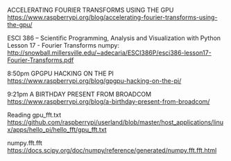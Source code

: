 ACCELERATING FOURIER TRANSFORMS USING THE GPU
https://www.raspberrypi.org/blog/accelerating-fourier-transforms-using-the-gpu/

ESCI 386 – Scientific Programming, Analysis and Visualization with Python
Lesson 17 - Fourier Transforms
numpy:
http://snowball.millersville.edu/~adecaria/ESCI386P/esci386-lesson17-Fourier-Transforms.pdf

8:50pm
GPGPU HACKING ON THE PI
https://www.raspberrypi.org/blog/gpgpu-hacking-on-the-pi/

9:21pm
A BIRTHDAY PRESENT FROM BROADCOM
https://www.raspberrypi.org/blog/a-birthday-present-from-broadcom/

Reading gpu_fft.txt
https://github.com/raspberrypi/userland/blob/master/host_applications/linux/apps/hello_pi/hello_fft/gpu_fft.txt

numpy.fft.fft
https://docs.scipy.org/doc/numpy/reference/generated/numpy.fft.fft.html
